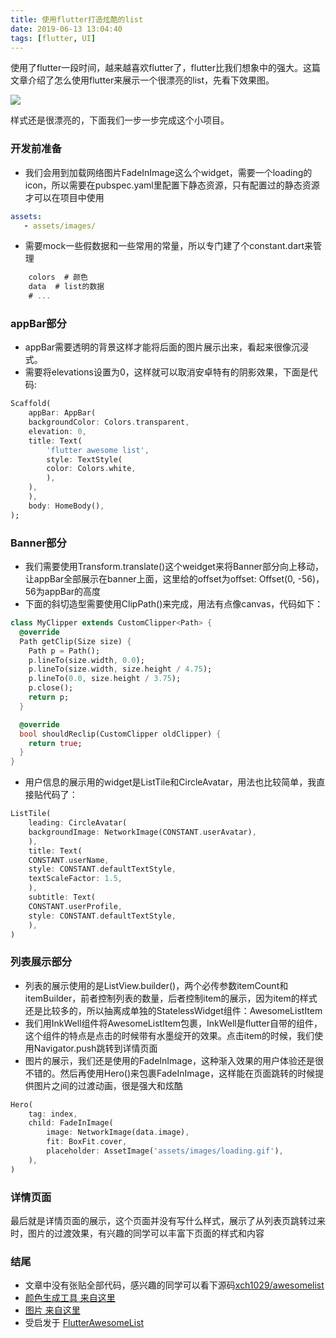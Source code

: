 ```yaml
---
title: 使用flutter打造炫酷的list
date: 2019-06-13 13:04:40
tags: [flutter, UI]
---
```


使用了flutter一段时间，越来越喜欢flutter了，flutter比我们想象中的强大。这篇文章介绍了怎么使用flutter来展示一个很漂亮的list，先看下效果图。

<img src="http://pt2k23f08.bkt.clouddn.com/awesomeList.gif">

样式还是很漂亮的，下面我们一步一步完成这个小项目。
### 开发前准备
- 我们会用到加载网络图片FadeInImage这么个widget，需要一个loading的icon，所以需要在pubspec.yaml里配置下静态资源，只有配置过的静态资源才可以在项目中使用
``` yaml
assets:
   - assets/images/
```
- 需要mock一些假数据和一些常用的常量，所以专门建了个constant.dart来管理
``` dart
    colors  # 颜色
    data  # list的数据
    # ...
```

### appBar部分
- appBar需要透明的背景这样才能将后面的图片展示出来，看起来很像沉浸式。
- 需要将elevations设置为0，这样就可以取消安卓特有的阴影效果，下面是代码:
``` dart
Scaffold(
    appBar: AppBar(
    backgroundColor: Colors.transparent,
    elevation: 0,
    title: Text(
        'flutter awesome list',
        style: TextStyle(
        color: Colors.white,
        ),
    ),
    ),
    body: HomeBody(),
);
```

### Banner部分
- 我们需要使用Transform.translate()这个weidget来将Banner部分向上移动，让appBar全部展示在banner上面，这里给的offset为offset: Offset(0, -56)，56为appBar的高度
- 下面的斜切造型需要使用ClipPath()来完成，用法有点像canvas，代码如下：
``` dart
class MyClipper extends CustomClipper<Path> {
  @override
  Path getClip(Size size) {
    Path p = Path();
    p.lineTo(size.width, 0.0);
    p.lineTo(size.width, size.height / 4.75);
    p.lineTo(0.0, size.height / 3.75);
    p.close();
    return p;
  }

  @override
  bool shouldReclip(CustomClipper oldClipper) {
    return true;
  }
}
```
- 用户信息的展示用的widget是ListTile和CircleAvatar，用法也比较简单，我直接贴代码了：
``` dart
ListTile(
    leading: CircleAvatar(
    backgroundImage: NetworkImage(CONSTANT.userAvatar),
    ),
    title: Text(
    CONSTANT.userName,
    style: CONSTANT.defaultTextStyle,
    textScaleFactor: 1.5,
    ),
    subtitle: Text(
    CONSTANT.userProfile,
    style: CONSTANT.defaultTextStyle,
    ),
)
```

### 列表展示部分
- 列表的展示使用的是ListView.builder()，两个必传参数itemCount和itemBuilder，前者控制列表的数量，后者控制item的展示，因为item的样式还是比较多的，所以抽离成单独的StatelessWidget组件：AwesomeListItem
- 我们用InkWell组件将AwesomeListItem包裹，InkWell是flutter自带的组件，这个组件的特点是点击的时候带有水墨绽开的效果。点击item的时候，我们使用Navigator.push跳转到详情页面
- 图片的展示，我们还是使用的FadeInImage，这种渐入效果的用户体验还是很不错的。然后再使用Hero()来包裹FadeInImage，这样能在页面跳转的时候提供图片之间的过渡动画，很是强大和炫酷
``` dart
Hero(
    tag: index,
    child: FadeInImage(
        image: NetworkImage(data.image),
        fit: BoxFit.cover,
        placeholder: AssetImage('assets/images/loading.gif'),
    ),
)
```

### 详情页面
最后就是详情页面的展示，这个页面并没有写什么样式，展示了从列表页跳转过来时，图片的过渡效果，有兴趣的同学可以丰富下页面的样式和内容


### 结尾
- 文章中没有张贴全部代码，感兴趣的同学可以看下源码[xch1029/awesomelist](https://github.com/xch1029/awesomelist)
- [颜色生成工具 来自这里](https://colorsupplyyy.com/app)
- [图片 来自这里](https://picsum.photos/)
- 受启发于 [FlutterAwesomeList](https://github.com/samarthagarwal/FlutterAwesomeList)
